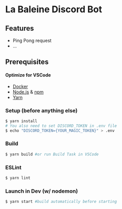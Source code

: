 # La Baleine Discord Bot

## Features
- Ping Pong request
- ...

## Prerequisites
#### Optimize for VSCode
- [Docker](https://www.docker.com/)
- [Node.js](https://nodejs.org) & [npm](https://www.npmjs.com/)
- [Yarn](https://yarnpkg.com)

### Setup (before anything else)
```bash
$ yarn install
# You also need to set DISCORD_TOKEN in .env file
$ echo "DISCORD_TOKEN={YOUR_MAGIC_TOKEN}" > .env
```

### Build
```bash
$ yarn build #or run Build Task in VSCode
```

### ESLint
```bash
$ yarn lint
```

### Launch in Dev (w/ nodemon)
```bash
$ yarn start #build automatically before starting
```

<!--### Test
```bash
$ yarn test #or run Test Task in VSCode
```-->